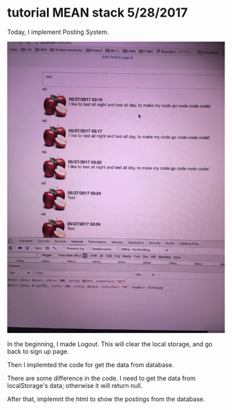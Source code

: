 # tutorial MEAN stack 5/28/2017

Today, I implement Posting System.

![alt text](https://github.com/rorikata/tutorial_MEAN/blob/master/tutorial3_sns/18767076_1296973697083075_642266339_o.jpg)

In the beginning, I made Logout.
This will clear the local storage, and go back to sign up page.

Then I implemted the code for get the data from database.

There are some difference in the code.
I need to get the data from localStorage's data; otherwise it will return null.

After that, implemnt the html to show the postings from the database.
